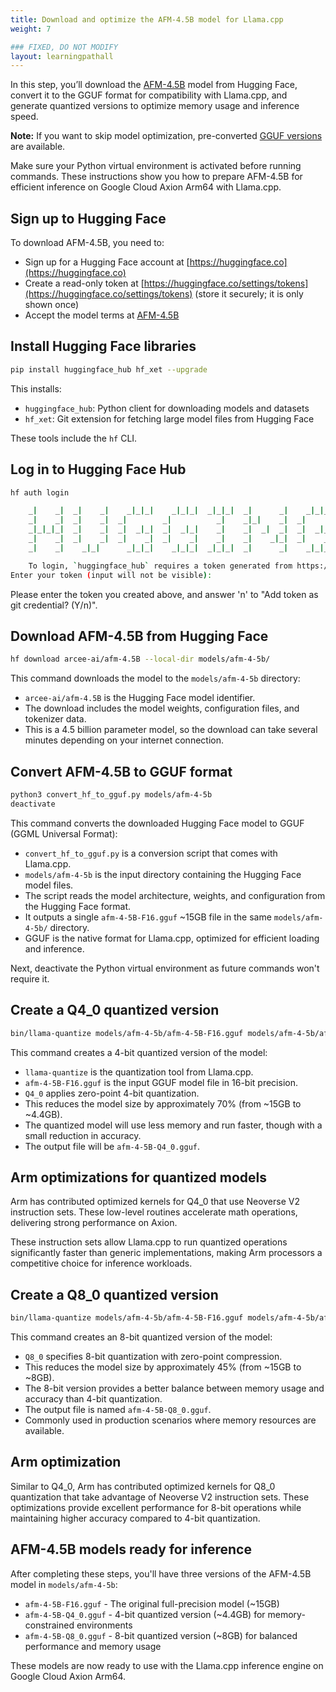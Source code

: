 ```yaml
---
title: Download and optimize the AFM-4.5B model for Llama.cpp
weight: 7

### FIXED, DO NOT MODIFY
layout: learningpathall
---
```


In this step, you’ll download the [AFM-4.5B](https://huggingface.co/arcee-ai/AFM-4.5B) model from Hugging Face, convert it to the GGUF format for compatibility with Llama.cpp, and generate quantized versions to optimize memory usage and inference speed.

**Note:** If you want to skip model optimization, pre-converted [GGUF versions](https://huggingface.co/arcee-ai/AFM-4.5B-GGUF) are available.  

Make sure your Python virtual environment is activated before running commands. These instructions show you how to prepare AFM-4.5B for efficient inference on Google Cloud Axion Arm64 with Llama.cpp.

## Sign up to Hugging Face

To download AFM-4.5B, you need to:

- Sign up for a Hugging Face account at [https://huggingface.co](https://huggingface.co)  
- Create a read-only token at [https://huggingface.co/settings/tokens](https://huggingface.co/settings/tokens) (store it securely; it is only shown once)  
- Accept the model terms at [AFM-4.5B](https://huggingface.co/arcee-ai/AFM-4.5B)  

## Install Hugging Face libraries

```bash
pip install huggingface_hub hf_xet --upgrade
```

This installs:

- `huggingface_hub`: Python client for downloading models and datasets  
- `hf_xet`: Git extension for fetching large model files from Hugging Face  

These tools include the `hf` CLI.

## Log in to Hugging Face Hub

```bash
hf auth login

    _|    _|  _|    _|    _|_|_|    _|_|_|  _|_|_|  _|      _|    _|_|_|      _|_|_|_|    _|_|      _|_|_|  _|_|_|_|
    _|    _|  _|    _|  _|        _|          _|    _|_|    _|  _|            _|        _|    _|  _|        _|
    _|_|_|_|  _|    _|  _|  _|_|  _|  _|_|    _|    _|  _|  _|  _|  _|_|      _|_|_|    _|_|_|_|  _|        _|_|_|
    _|    _|  _|    _|  _|    _|  _|    _|    _|    _|    _|_|  _|    _|      _|        _|    _|  _|        _|
    _|    _|    _|_|      _|_|_|    _|_|_|  _|_|_|  _|      _|    _|_|_|      _|        _|    _|    _|_|_|  _|_|_|_|

    To login, `huggingface_hub` requires a token generated from https://huggingface.co/settings/tokens .
Enter your token (input will not be visible):
```

Please enter the token you created above, and answer 'n' to "Add token as git credential? (Y/n)".

## Download AFM-4.5B from Hugging Face

```bash
hf download arcee-ai/afm-4.5B --local-dir models/afm-4-5b/
```

This command downloads the model to the `models/afm-4-5b` directory:
- `arcee-ai/afm-4.5B` is the Hugging Face model identifier. 
- The download includes the model weights, configuration files, and tokenizer data.
- This is a 4.5 billion parameter model, so the download can take several minutes depending on your internet connection.

## Convert AFM-4.5B to GGUF format

```bash
python3 convert_hf_to_gguf.py models/afm-4-5b
deactivate
```

This command converts the downloaded Hugging Face model to GGUF (GGML Universal Format):
- `convert_hf_to_gguf.py` is a conversion script that comes with Llama.cpp.
- `models/afm-4-5b` is the input directory containing the Hugging Face model files.
- The script reads the model architecture, weights, and configuration from the Hugging Face format.
- It outputs a single `afm-4-5B-F16.gguf` ~15GB file in the same `models/afm-4-5b/` directory.
- GGUF is the native format for Llama.cpp, optimized for efficient loading and inference.

Next, deactivate the Python virtual environment as future commands won't require it.

## Create a Q4_0 quantized version

```bash
bin/llama-quantize models/afm-4-5b/afm-4-5B-F16.gguf models/afm-4-5b/afm-4-5B-Q4_0.gguf Q4_0
```

This command creates a 4-bit quantized version of the model:
- `llama-quantize` is the quantization tool from Llama.cpp.
- `afm-4-5B-F16.gguf` is the input GGUF model file in 16-bit precision. 
- `Q4_0` applies zero-point 4-bit quantization.
- This reduces the model size by approximately 70% (from ~15GB to ~4.4GB).
- The quantized model will use less memory and run faster, though with a small reduction in accuracy.
- The output file will be `afm-4-5B-Q4_0.gguf`.

## Arm optimizations for quantized models

Arm has contributed optimized kernels for Q4_0 that use Neoverse V2 instruction sets. These low-level routines accelerate math operations, delivering strong performance on Axion.

These instruction sets allow Llama.cpp to run quantized operations significantly faster than generic implementations, making Arm processors a competitive choice for inference workloads.

## Create a Q8_0 quantized version

```bash
bin/llama-quantize models/afm-4-5b/afm-4-5B-F16.gguf models/afm-4-5b/afm-4-5B-Q8_0.gguf Q8_0
```

This command creates an 8-bit quantized version of the model:
- `Q8_0` specifies 8-bit quantization with zero-point compression.
- This reduces the model size by approximately 45% (from ~15GB to ~8GB).
- The 8-bit version provides a better balance between memory usage and accuracy than 4-bit quantization.
- The output file is named `afm-4-5B-Q8_0.gguf`.
- Commonly used in production scenarios where memory resources are available.
  
## Arm optimization

Similar to Q4_0, Arm has contributed optimized kernels for Q8_0 quantization that take advantage of Neoverse V2 instruction sets. These optimizations provide excellent performance for 8-bit operations while maintaining higher accuracy compared to 4-bit quantization.

## AFM-4.5B models ready for inference

After completing these steps, you'll have three versions of the AFM-4.5B model in `models/afm-4-5b`:
- `afm-4-5B-F16.gguf` - The original full-precision model (~15GB)
- `afm-4-5B-Q4_0.gguf` - 4-bit quantized version (~4.4GB) for memory-constrained environments
- `afm-4-5B-Q8_0.gguf` - 8-bit quantized version (~8GB) for balanced performance and memory usage

These models are now ready to use with the Llama.cpp inference engine on Google Cloud Axion Arm64.
